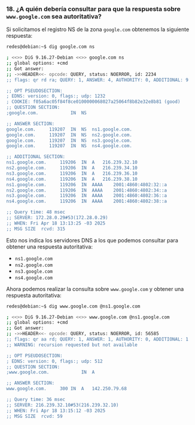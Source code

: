### 18. ¿A quién debería consultar para que la respuesta sobre ```www.google.com``` sea autoritativa?

Si solicitamos el registro NS de la zona ```google.com``` obtenemos la siguiente respuesta:

```bash
redes@debian:~$ dig google.com ns

; <<>> DiG 9.16.27-Debian <<>> google.com ns
;; global options: +cmd
;; Got answer:
;; ->>HEADER<<- opcode: QUERY, status: NOERROR, id: 2234
;; flags: qr rd ra; QUERY: 1, ANSWER: 4, AUTHORITY: 0, ADDITIONAL: 9

;; OPT PSEUDOSECTION:
; EDNS: version: 0, flags:; udp: 1232
; COOKIE: f05a6ac05f84f8ce0100000068027a25064f8b82e32e8b81 (good)
;; QUESTION SECTION:
;google.com.			IN	NS

;; ANSWER SECTION:
google.com.		119207	IN	NS	ns1.google.com.
google.com.		119207	IN	NS	ns2.google.com.
google.com.		119207	IN	NS	ns3.google.com.
google.com.		119207	IN	NS	ns4.google.com.

;; ADDITIONAL SECTION:
ns1.google.com.		119206	IN	A	216.239.32.10
ns2.google.com.		119206	IN	A	216.239.34.10
ns3.google.com.		119206	IN	A	216.239.36.10
ns4.google.com.		119206	IN	A	216.239.38.10
ns1.google.com.		119206	IN	AAAA	2001:4860:4802:32::a
ns2.google.com.		119206	IN	AAAA	2001:4860:4802:34::a
ns3.google.com.		119206	IN	AAAA	2001:4860:4802:36::a
ns4.google.com.		119206	IN	AAAA	2001:4860:4802:38::a

;; Query time: 48 msec
;; SERVER: 172.28.0.29#53(172.28.0.29)
;; WHEN: Fri Apr 18 13:13:25 -03 2025
;; MSG SIZE  rcvd: 315

```

Esto nos indica los servidores DNS a los que podemos consultar para obtener una respuesta autoritativa:

- ```ns1.google.com```
- ```ns2.google.com```
- ```ns3.google.com```
- ```ns4.google.com```

Ahora podemos realizar la consulta sobre ```www.google.com``` y obtener una respuesta autoritativa:

```bash
redes@debian:~$ dig www.google.com @ns1.google.com

; <<>> DiG 9.16.27-Debian <<>> www.google.com @ns1.google.com
;; global options: +cmd
;; Got answer:
;; ->>HEADER<<- opcode: QUERY, status: NOERROR, id: 56585
;; flags: qr aa rd; QUERY: 1, ANSWER: 1, AUTHORITY: 0, ADDITIONAL: 1
;; WARNING: recursion requested but not available

;; OPT PSEUDOSECTION:
; EDNS: version: 0, flags:; udp: 512
;; QUESTION SECTION:
;www.google.com.			IN	A

;; ANSWER SECTION:
www.google.com.		300	IN	A	142.250.79.68

;; Query time: 36 msec
;; SERVER: 216.239.32.10#53(216.239.32.10)
;; WHEN: Fri Apr 18 13:15:12 -03 2025
;; MSG SIZE  rcvd: 59
```